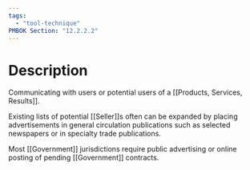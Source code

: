 ```yaml
---
tags:
  - "tool-technique"
PMBOK Section: "12.2.2.2"
---
```

# Description
Communicating with users or potential users of a [[Products, Services, Results]].

Existing lists of potential [[Seller]]s often can be expanded by placing advertisements in general circulation publications such as selected newspapers or in specialty trade publications.

Most [[Government]] jurisdictions require public advertising or online posting of pending [[Government]] contracts.
